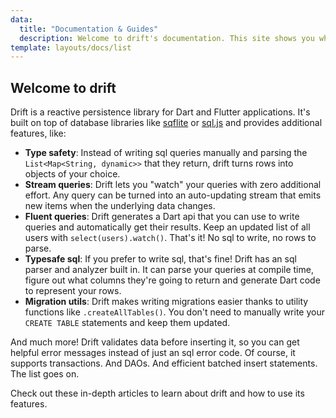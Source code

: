 ```yaml
---
data: 
  title: "Documentation & Guides"
  description: Welcome to drift's documentation. This site shows you what drift can do and how to use it.
template: layouts/docs/list
---
```


## Welcome to drift

Drift is a reactive persistence library for Dart and Flutter applications. It's built on top
of database libraries like [sqflite](https://pub.dev/packages/sqflite) or [sql.js](https://github.com/sql-js/sql.js/)
and provides additional features, like:

- __Type safety__: Instead of writing sql queries manually and parsing the `List<Map<String, dynamic>>` that they 
return, drift turns rows into objects of your choice.
- __Stream queries__: Drift lets you "watch" your queries with zero additional effort. Any query can be turned into
 an auto-updating stream that emits new items when the underlying data changes.
- __Fluent queries__: Drift generates a Dart api that you can use to write queries and automatically get their results.
 Keep an updated list of all users with `select(users).watch()`. That's it! No sql to write, no rows to parse.
- __Typesafe sql__: If you prefer to write sql, that's fine! Drift has an sql parser and analyzer built in. It can parse
  your queries at compile time, figure out what columns they're going to return and generate Dart code to represent your
  rows.
- __Migration utils__: Drift makes writing migrations easier thanks to utility functions like `.createAllTables()`.
 You don't need to manually write your `CREATE TABLE` statements and keep them updated.

And much more! Drift validates data before inserting it, so you can get helpful error messages instead of just an
sql error code. Of course, it supports transactions. And DAOs. And efficient batched insert statements. The list goes on.

Check out these in-depth articles to learn about drift and how to use its features.
